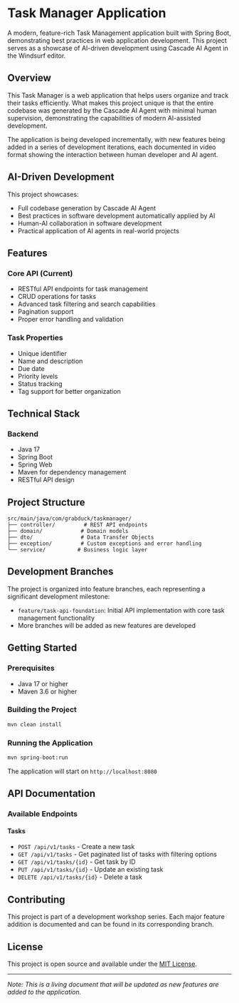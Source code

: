 # Task Manager Application

A modern, feature-rich Task Management application built with Spring Boot, demonstrating best practices in web application development. This project serves as a showcase of AI-driven development using Cascade AI Agent in the Windsurf editor.

## Overview

This Task Manager is a web application that helps users organize and track their tasks efficiently. What makes this project unique is that the entire codebase was generated by the Cascade AI Agent with minimal human supervision, demonstrating the capabilities of modern AI-assisted development.

The application is being developed incrementally, with new features being added in a series of development iterations, each documented in video format showing the interaction between human developer and AI agent.

## AI-Driven Development

This project showcases:
- Full codebase generation by Cascade AI Agent
- Best practices in software development automatically applied by AI
- Human-AI collaboration in software development
- Practical application of AI agents in real-world projects

## Features

### Core API (Current)
- RESTful API endpoints for task management
- CRUD operations for tasks
- Advanced task filtering and search capabilities
- Pagination support
- Proper error handling and validation

### Task Properties
- Unique identifier
- Name and description
- Due date
- Priority levels
- Status tracking
- Tag support for better organization

## Technical Stack

### Backend
- Java 17
- Spring Boot
- Spring Web
- Maven for dependency management
- RESTful API design

## Project Structure

```
src/main/java/com/grabduck/taskmanager/
├── controller/         # REST API endpoints
├── domain/            # Domain models
├── dto/               # Data Transfer Objects
├── exception/         # Custom exceptions and error handling
└── service/          # Business logic layer
```

## Development Branches

The project is organized into feature branches, each representing a significant development milestone:

- `feature/task-api-foundation`: Initial API implementation with core task management functionality
- More branches will be added as new features are developed

## Getting Started

### Prerequisites
- Java 17 or higher
- Maven 3.6 or higher

### Building the Project
```bash
mvn clean install
```

### Running the Application
```bash
mvn spring-boot:run
```

The application will start on `http://localhost:8080`

## API Documentation

### Available Endpoints

#### Tasks
- `POST /api/v1/tasks` - Create a new task
- `GET /api/v1/tasks` - Get paginated list of tasks with filtering options
- `GET /api/v1/tasks/{id}` - Get task by ID
- `PUT /api/v1/tasks/{id}` - Update an existing task
- `DELETE /api/v1/tasks/{id}` - Delete a task

## Contributing

This project is part of a development workshop series. Each major feature addition is documented and can be found in its corresponding branch.

## License

This project is open source and available under the [MIT License](LICENSE).

---
*Note: This is a living document that will be updated as new features are added to the application.*
